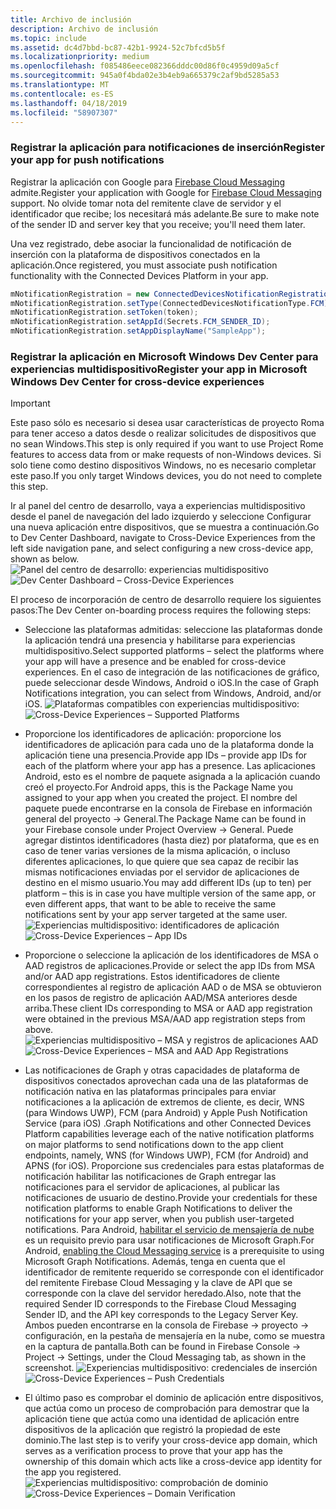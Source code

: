 ```yaml
---
title: Archivo de inclusión
description: Archivo de inclusión
ms.topic: include
ms.assetid: dc4d7bbd-bc87-42b1-9924-52c7bfcd5b5f
ms.localizationpriority: medium
ms.openlocfilehash: f085486eece082366dddc00d86f0c4959d09a5cf
ms.sourcegitcommit: 945a0f4bda02e3b4eb9a665379c2af9bd5285a53
ms.translationtype: MT
ms.contentlocale: es-ES
ms.lasthandoff: 04/18/2019
ms.locfileid: "58907307"
---
```

### <a name="register-your-app-for-push-notifications"></a><span data-ttu-id="5a2f8-103">Registrar la aplicación para notificaciones de inserción</span><span class="sxs-lookup"><span data-stu-id="5a2f8-103">Register your app for push notifications</span></span>

<span data-ttu-id="5a2f8-104">Registrar la aplicación con Google para [Firebase Cloud Messaging](https://firebase.google.com/docs/cloud-messaging/android/client) admite.</span><span class="sxs-lookup"><span data-stu-id="5a2f8-104">Register your application with Google for [Firebase Cloud Messaging](https://firebase.google.com/docs/cloud-messaging/android/client) support.</span></span> <span data-ttu-id="5a2f8-105">No olvide tomar nota del remitente clave de servidor y el identificador que recibe; los necesitará más adelante.</span><span class="sxs-lookup"><span data-stu-id="5a2f8-105">Be sure to make note of the sender ID and server key that you receive; you'll need them later.</span></span>

<span data-ttu-id="5a2f8-106">Una vez registrado, debe asociar la funcionalidad de notificación de inserción con la plataforma de dispositivos conectados en la aplicación.</span><span class="sxs-lookup"><span data-stu-id="5a2f8-106">Once registered, you must associate push notification functionality with the Connected Devices Platform in your app.</span></span>

```Java
mNotificationRegistration = new ConnectedDevicesNotificationRegistration();
mNotificationRegistration.setType(ConnectedDevicesNotificationType.FCM);
mNotificationRegistration.setToken(token);
mNotificationRegistration.setAppId(Secrets.FCM_SENDER_ID);
mNotificationRegistration.setAppDisplayName("SampleApp");
```

### <a name="register-your-app-in-microsoft-windows-dev-center-for-cross-device-experiences"></a><span data-ttu-id="5a2f8-107">Registrar la aplicación en Microsoft Windows Dev Center para experiencias multidispositivo</span><span class="sxs-lookup"><span data-stu-id="5a2f8-107">Register your app in Microsoft Windows Dev Center for cross-device experiences</span></span>

> [!IMPORTANT]
> <span data-ttu-id="5a2f8-108">Este paso sólo es necesario si desea usar características de proyecto Roma para tener acceso a datos desde o realizar solicitudes de dispositivos que no sean Windows.</span><span class="sxs-lookup"><span data-stu-id="5a2f8-108">This step is only required if you want to use Project Rome features to access data from or make requests of non-Windows devices.</span></span> <span data-ttu-id="5a2f8-109">Si solo tiene como destino dispositivos Windows, no es necesario completar este paso.</span><span class="sxs-lookup"><span data-stu-id="5a2f8-109">If you only target Windows devices, you do not need to complete this step.</span></span>

<span data-ttu-id="5a2f8-110">Ir al panel del centro de desarrollo, vaya a experiencias multidispositivo desde el panel de navegación del lado izquierdo y seleccione Configurar una nueva aplicación entre dispositivos, que se muestra a continuación.</span><span class="sxs-lookup"><span data-stu-id="5a2f8-110">Go to Dev Center Dashboard, navigate to Cross-Device Experiences from the left side navigation pane, and select configuring a new cross-device app, shown as below.</span></span>
<span data-ttu-id="5a2f8-111">![Panel del centro de desarrollo: experiencias multidispositivo](../../notifications/media/dev_center_portal/dev_center_portal_1_overview.png)</span><span class="sxs-lookup"><span data-stu-id="5a2f8-111">![Dev Center Dashboard – Cross-Device Experiences](../../notifications/media/dev_center_portal/dev_center_portal_1_overview.png)</span></span>

<span data-ttu-id="5a2f8-112">El proceso de incorporación de centro de desarrollo requiere los siguientes pasos:</span><span class="sxs-lookup"><span data-stu-id="5a2f8-112">The Dev Center on-boarding process requires the following steps:</span></span>
* <span data-ttu-id="5a2f8-113">Seleccione las plataformas admitidas: seleccione las plataformas donde la aplicación tendrá una presencia y habilitarse para experiencias multidispositivo.</span><span class="sxs-lookup"><span data-stu-id="5a2f8-113">Select supported platforms – select the platforms where your app will have a presence and be enabled for cross-device experiences.</span></span> <span data-ttu-id="5a2f8-114">En el caso de integración de las notificaciones de gráfico, puede seleccionar desde Windows, Android o iOS.</span><span class="sxs-lookup"><span data-stu-id="5a2f8-114">In the case of Graph Notifications integration, you can select from Windows, Android, and/or iOS.</span></span>
<span data-ttu-id="5a2f8-115">![Plataformas compatibles con experiencias multidispositivo:](../../notifications/media/dev_center_portal/dev_center_portal_2_supported_platforms.png)</span><span class="sxs-lookup"><span data-stu-id="5a2f8-115">![Cross-Device Experiences – Supported Platforms](../../notifications/media/dev_center_portal/dev_center_portal_2_supported_platforms.png)</span></span>

* <span data-ttu-id="5a2f8-116">Proporcione los identificadores de aplicación: proporcione los identificadores de aplicación para cada uno de la plataforma donde la aplicación tiene una presencia.</span><span class="sxs-lookup"><span data-stu-id="5a2f8-116">Provide app IDs – provide app IDs for each of the platform where your app has a presence.</span></span> <span data-ttu-id="5a2f8-117">Las aplicaciones Android, esto es el nombre de paquete asignada a la aplicación cuando creó el proyecto.</span><span class="sxs-lookup"><span data-stu-id="5a2f8-117">For Android apps, this is the Package Name you assigned to your app when you created the project.</span></span> <span data-ttu-id="5a2f8-118">El nombre del paquete puede encontrarse en la consola de Firebase en información general del proyecto -> General.</span><span class="sxs-lookup"><span data-stu-id="5a2f8-118">The Package Name can be found in your Firebase console under Project Overview -> General.</span></span> <span data-ttu-id="5a2f8-119">Puede agregar distintos identificadores (hasta diez) por plataforma, que es en caso de tener varias versiones de la misma aplicación, o incluso diferentes aplicaciones, lo que quiere que sea capaz de recibir las mismas notificaciones enviadas por el servidor de aplicaciones de destino en el mismo usuario.</span><span class="sxs-lookup"><span data-stu-id="5a2f8-119">You may add different IDs (up to ten) per platform – this is in case you have multiple version of the same app, or even different apps, that want to be able to receive the same notifications sent by your app server targeted at the same user.</span></span> 
<span data-ttu-id="5a2f8-120">![Experiencias multidispositivo: identificadores de aplicación](../../notifications/media/dev_center_portal/dev_center_portal_3_app_ids.png)</span><span class="sxs-lookup"><span data-stu-id="5a2f8-120">![Cross-Device Experiences – App IDs](../../notifications/media/dev_center_portal/dev_center_portal_3_app_ids.png)</span></span>

* <span data-ttu-id="5a2f8-121">Proporcione o seleccione la aplicación de los identificadores de MSA o AAD registros de aplicaciones.</span><span class="sxs-lookup"><span data-stu-id="5a2f8-121">Provide or select the app IDs from MSA and/or AAD app registrations.</span></span> <span data-ttu-id="5a2f8-122">Estos identificadores de cliente correspondientes al registro de aplicación AAD o de MSA se obtuvieron en los pasos de registro de aplicación AAD/MSA anteriores desde arriba.</span><span class="sxs-lookup"><span data-stu-id="5a2f8-122">These client IDs corresponding to MSA or AAD app registration were obtained in the previous MSA/AAD app registration steps from above.</span></span> 
<span data-ttu-id="5a2f8-123">![Experiencias multidispositivo – MSA y registros de aplicaciones AAD](../../notifications/media/dev_center_portal/dev_center_portal_4_msa_aad_connections.png)</span><span class="sxs-lookup"><span data-stu-id="5a2f8-123">![Cross-Device Experiences – MSA and AAD App Registrations](../../notifications/media/dev_center_portal/dev_center_portal_4_msa_aad_connections.png)</span></span>

* <span data-ttu-id="5a2f8-124">Las notificaciones de Graph y otras capacidades de plataforma de dispositivos conectados aprovechan cada una de las plataformas de notificación nativa en las plataformas principales para enviar notificaciones a la aplicación de extremos de cliente, es decir, WNS (para Windows UWP), FCM (para Android) y Apple Push Notification Service (para iOS) .</span><span class="sxs-lookup"><span data-stu-id="5a2f8-124">Graph Notifications and other Connected Devices Platform capabilities leverage each of the native notification platforms on major platforms to send notifications down to the app client endpoints, namely, WNS (for Windows UWP), FCM (for Android) and APNS (for iOS).</span></span> <span data-ttu-id="5a2f8-125">Proporcione sus credenciales para estas plataformas de notificación habilitar las notificaciones de Graph entregar las notificaciones para el servidor de aplicaciones, al publicar las notificaciones de usuario de destino.</span><span class="sxs-lookup"><span data-stu-id="5a2f8-125">Provide your credentials for these notification platforms to enable Graph Notifications to deliver the notifications for your app server, when you publish user-targeted notifications.</span></span> <span data-ttu-id="5a2f8-126">Para Android, [habilitar el servicio de mensajería de nube](https://firebase.google.com/docs/cloud-messaging/android/client) es un requisito previo para usar notificaciones de Microsoft Graph.</span><span class="sxs-lookup"><span data-stu-id="5a2f8-126">For Android, [enabling the Cloud Messaging service](https://firebase.google.com/docs/cloud-messaging/android/client) is a prerequisite to using Microsoft Graph Notifications.</span></span> <span data-ttu-id="5a2f8-127">Además, tenga en cuenta que el identificador de remitente requerido se corresponde con el identificador del remitente Firebase Cloud Messaging y la clave de API que se corresponde con la clave del servidor heredado.</span><span class="sxs-lookup"><span data-stu-id="5a2f8-127">Also, note that the required Sender ID corresponds to the Firebase Cloud Messaging Sender ID, and the API key corresponds to the Legacy Server Key.</span></span> <span data-ttu-id="5a2f8-128">Ambos pueden encontrarse en la consola de Firebase -> proyecto -> configuración, en la pestaña de mensajería en la nube, como se muestra en la captura de pantalla.</span><span class="sxs-lookup"><span data-stu-id="5a2f8-128">Both can be found in Firebase Console -> Project -> Settings, under the Cloud Messaging tab, as shown in the screenshot.</span></span>
<span data-ttu-id="5a2f8-129">![Experiencias multidispositivo: credenciales de inserción](../../notifications/media/dev_center_portal/dev_center_portal_5_push_credentials.png)</span><span class="sxs-lookup"><span data-stu-id="5a2f8-129">![Cross-Device Experiences – Push Credentials](../../notifications/media/dev_center_portal/dev_center_portal_5_push_credentials.png)</span></span>

* <span data-ttu-id="5a2f8-130">El último paso es comprobar el dominio de aplicación entre dispositivos, que actúa como un proceso de comprobación para demostrar que la aplicación tiene que actúa como una identidad de aplicación entre dispositivos de la aplicación que registró la propiedad de este dominio.</span><span class="sxs-lookup"><span data-stu-id="5a2f8-130">The last step is to verify your cross-device app domain, which serves as a verification process to prove that your app has the ownership of this domain which acts like a cross-device app identity for the app you registered.</span></span>
<span data-ttu-id="5a2f8-131">![Experiencias multidispositivo: comprobación de dominio](../../notifications/media/dev_center_portal/dev_center_portal_6_domain_verification.png)</span><span class="sxs-lookup"><span data-stu-id="5a2f8-131">![Cross-Device Experiences – Domain Verification](../../notifications/media/dev_center_portal/dev_center_portal_6_domain_verification.png)</span></span>
